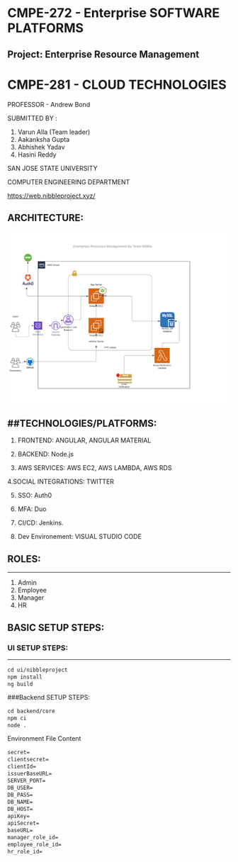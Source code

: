 # CMPE-272 - Enterprise SOFTWARE PLATFORMS
## Project: Enterprise Resource Management

# CMPE-281 - CLOUD TECHNOLOGIES 


PROFESSOR - Andrew Bond


SUBMITTED BY : 
1. Varun Alla (Team leader) 
2. Aakanksha Gupta 
3. Abhishek Yadav
4. Hasini Reddy 


SAN JOSE STATE UNIVERSITY 

COMPUTER ENGINEERING DEPARTMENT

https://web.nibbleproject.xyz/


## ARCHITECTURE:
![unameafter](screenshots/NibbleProject.jpeg)

##TECHNOLOGIES/PLATFORMS:
------
1. FRONTEND: ANGULAR, ANGULAR MATERIAL

2. BACKEND: Node.js

3. AWS SERVICES: AWS EC2, AWS LAMBDA, AWS RDS 

4.SOCIAL INTEGRATIONS: TWITTER

5. SSO: Auth0

6. MFA: Duo

7. CI/CD: Jenkins. 

8. Dev Environement: VISUAL STUDIO CODE 

## ROLES:
----
1. Admin
2. Employee
3. Manager 
4. HR

## BASIC SETUP STEPS: 
### UI SETUP STEPS: 
-----

```
cd ui/nibbleproject
npm install 
ng build
```
###Backend SETUP STEPS: 
```
cd backend/core
npm ci 
node .
```
Environment File Content
```
secret=
clientsecret=
clientId=
issuerBaseURL=
SERVER_PORT=
DB_USER=
DB_PASS=
DB_NAME=
DB_HOST=
apiKey=
apiSecret=
baseURL=
manager_role_id=
employee_role_id=
hr_role_id=
```


